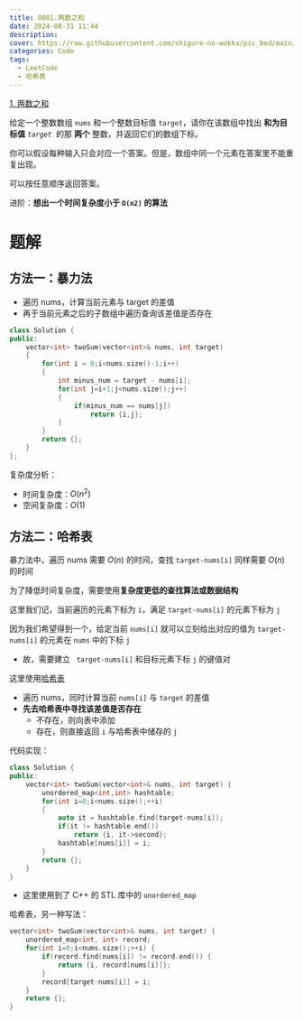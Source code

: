 ```yaml
---
title: 0001.两数之和
date: 2024-08-31 11:44
description: 
cover: https://raw.githubusercontent.com/shigure-no-wokka/pic_bed/main/imgs/family_code.jpg
categories: Code
tags:
  - LeetCode
  - 哈希表
---
```


[1. 两数之和](https://leetcode.cn/problems/two-sum/)

给定一个整数数组 `nums` 和一个整数目标值 `target`，请你在该数组中找出 **和为目标值** _`target`_  的那 **两个** 整数，并返回它们的数组下标。

你可以假设每种输入只会对应一个答案。但是，数组中同一个元素在答案里不能重复出现。

可以按任意顺序返回答案。

进阶：**想出一个时间复杂度小于 `O(n2)` 的算法**

<!--more-->

# 题解

## 方法一：暴力法

- 遍历 nums，计算当前元素与 target 的差值
- 再于当前元素之后的子数组中遍历查询该差值是否存在

```cpp
class Solution {
public:
	vector<int> twoSum(vector<int>& nums, int target)
	{
		for(int i = 0;i<nums.size()-1;i++)
		{
			int minus_num = target - nums[i];
			for(int j=i+1;j<nums.size();j++)
			{ 
				if(minus_num == nums[j])
					return {i,j};
			}
		}
		return {};
	}
};
```

复杂度分析：
- 时间复杂度：$O(n^2)$
- 空间复杂度：$O(1)$

## 方法二：哈希表

暴力法中，遍历 nums 需要 $O(n)$ 的时间，查找 `target-nums[i]` 同样需要 $O(n)$ 的时间

为了降低时间复杂度，需要使用**复杂度更低的查找算法或数据结构**

这里我们记，当前遍历的元素下标为 `i`，满足 `target-nums[i]` 的元素下标为 `j`

因为我们希望得到一个，给定当前 `nums[i]` 就可以立刻给出对应的值为 `target-nums[i]` 的元素在 `nums` 中的下标 `j` 
- 故，需要建立 ` target-nums[i]` 和目标元素下标 ` j ` 的键值对

这里使用[哈希表](哈希表.md)
- 遍历 nums，同时计算当前 `nums[i]` 与 `target` 的差值
- **先去哈希表中寻找该差值是否存在**
	- 不存在，则向表中添加
	- 存在，则直接返回 `i` 与哈希表中储存的 `j`

代码实现：
```cpp
class Solution {
public:
    vector<int> twoSum(vector<int>& nums, int target) {
	    unordered_map<int,int> hashtable;
	    for(int i=0;i<nums.size();++i)
	    {
		    auto it = hashtable.find(target-nums[i]);
			if(it != hashtable.end())
				return {i, it->second};
			hashtable[nums[i]] = i;
		}
		return {};
    }
}
```

- 这里使用到了 C++ 的 STL 库中的 `unordered_map`

哈希表，另一种写法：

```cpp
vector<int> twoSum(vector<int>& nums, int target) {
	unordered_map<int, int> record;
	for(int i=0;i<nums.size();++i) {
		if(record.find(nums[i]) != record.end()) {
			return {i, record[nums[i]]};
		}
		record[target-nums[i]] = i;
	}
	return {};
}
```



